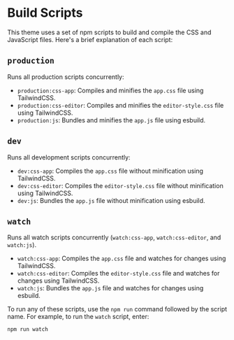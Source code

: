 # Build Scripts

This theme uses a set of npm scripts to build and compile the CSS and JavaScript files. Here's a brief explanation of each script:

## `production`&#x20;

Runs all production scripts concurrently:

* `production:css-app`: Compiles and minifies the `app.css` file using TailwindCSS.
* `production:css-editor`: Compiles and minifies the `editor-style.css` file using TailwindCSS.
* `production:js`: Bundles and minifies the `app.js` file using esbuild.

## `dev`

Runs all development scripts concurrently:

* `dev:css-app`: Compiles the `app.css` file without minification using TailwindCSS.
* `dev:css-editor`: Compiles the `editor-style.css` file without minification using TailwindCSS.
* `dev:js`: Bundles the `app.js` file without minification using esbuild.

## `watch`

Runs all watch scripts concurrently (`watch:css-app`, `watch:css-editor`, and `watch:js`).

* `watch:css-app`: Compiles the `app.css` file and watches for changes using TailwindCSS.
* `watch:css-editor`: Compiles the `editor-style.css` file and watches for changes using TailwindCSS.
* `watch:js`: Bundles the `app.js` file and watches for changes using esbuild.

To run any of these scripts, use the `npm run` command followed by the script name. For example, to run the `watch` script, enter:

```bash
npm run watch
```
